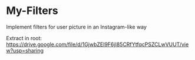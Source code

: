 # My-Filters
Implement filters for user picture in an Instagram-like way

Extract in root:
https://drive.google.com/file/d/1GjwbZEl9F6jI85CRfYtfqcPSZCLwVUUT/view?usp=sharing

